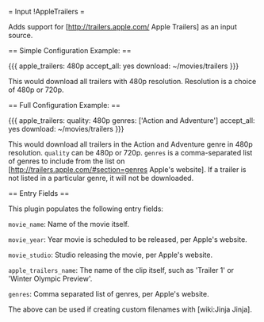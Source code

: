 = Input !AppleTrailers =

Adds support for [http://trailers.apple.com/ Apple Trailers] as an input source.

== Simple Configuration Example: ==

{{{
apple_trailers: 480p
accept_all: yes
download: ~/movies/trailers
}}}

This would download all trailers with 480p resolution. Resolution is a choice of 480p or 720p.

== Full Configuration Example: ==

{{{
apple_trailers:
  quality: 480p
  genres: ['Action and Adventure']
accept_all: yes
download: ~/movies/trailers
}}}

This would download all trailers in the Action and Adventure genre in 480p resolution. `quality` can be 480p or 720p. `genres` is a comma-separated list of genres to include from the list on [http://trailers.apple.com/#section=genres Apple's website]. If a trailer is not listed in a particular genre, it will not be downloaded.

== Entry Fields ==

This plugin populates the following entry fields:

`movie_name`: Name of the movie itself.

`movie_year`: Year movie is scheduled to be released, per Apple's website.

`movie_studio`: Studio releasing the movie, per Apple's website.

`apple_trailers_name`: The name of the clip itself, such as 'Trailer 1' or 'Winter Olympic Preview'.

`genres`: Comma separated list of genres, per Apple's website.

The above can be used if creating custom filenames with [wiki:Jinja Jinja].